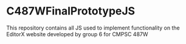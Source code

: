# C487WFinalPrototypeJS
This repository contains all JS used to implement functionality on the EditorX website developed by group 6 for CMPSC 487W
